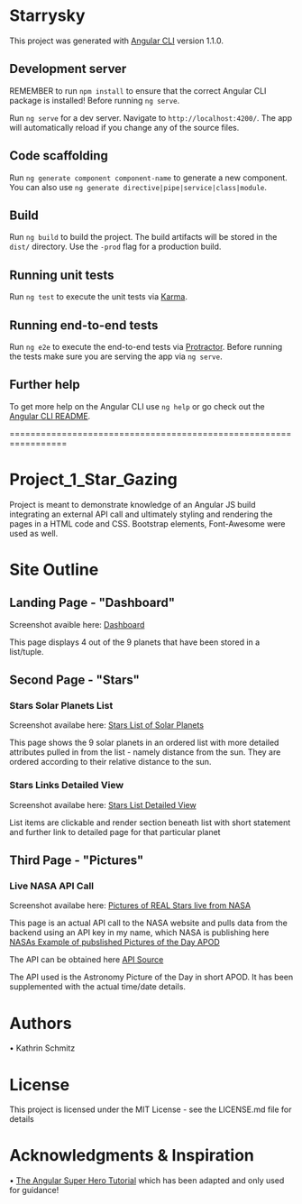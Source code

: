 # Starrysky

This project was generated with [Angular CLI](https://github.com/angular/angular-cli) version 1.1.0.

## Development server

REMEMBER to run `npm install` to ensure that the correct Angular CLI package is installed! Before running `ng serve`.

Run `ng serve` for a dev server. Navigate to `http://localhost:4200/`. The app will automatically reload if you change any of the source files.

## Code scaffolding

Run `ng generate component component-name` to generate a new component. You can also use `ng generate directive|pipe|service|class|module`.

## Build

Run `ng build` to build the project. The build artifacts will be stored in the `dist/` directory. Use the `-prod` flag for a production build.

## Running unit tests

Run `ng test` to execute the unit tests via [Karma](https://karma-runner.github.io).

## Running end-to-end tests

Run `ng e2e` to execute the end-to-end tests via [Protractor](http://www.protractortest.org/).
Before running the tests make sure you are serving the app via `ng serve`.

## Further help

To get more help on the Angular CLI use `ng help` or go check out the [Angular CLI README](https://github.com/angular/angular-cli/blob/master/README.md).

=================================================================

# Project_1_Star_Gazing

Project is meant to demonstrate knowledge of an Angular JS build integrating an external API call and ultimately styling and rendering the pages in a HTML code and CSS. Bootstrap elements, Font-Awesome were used as well. 

# Site Outline 

## Landing Page - "Dashboard"

Screenshot avaible here:
[Dashboard](https://www.dropbox.com/s/ghlvc88r048bbsx/Screenshot%202017-06-29%2017.02.09.png?dl=0)

This page displays 4 out of the 9 planets that have been stored in a list/tuple. 

## Second Page - "Stars" 

### Stars Solar Planets List

Screenshot availabe here: 
[Stars List of Solar Planets](https://www.dropbox.com/s/xs550mlxtfu7d6d/Screenshot%202017-06-29%2017.02.15.png?dl=0)


This page shows the 9 solar planets in an ordered list with more detailed attributes pulled in from the list - namely distance from the sun. They are ordered according to their relative distance to the sun. 


### Stars Links Detailed View

Screenshot availabe here: 
[Stars List Detailed View](https://www.dropbox.com/s/sxrny4f6pqw2vvz/Screenshot%202017-06-29%2017.02.42.png?dl=0)

List items are clickable and render section beneath list with short statement and further link to detailed page for that particular planet


## Third Page - "Pictures"

### Live NASA API Call

Screenshot availabe here: 
[Pictures of REAL Stars live from NASA](https://www.dropbox.com/s/yfsig66oujydsph/Screenshot%202017-06-29%2017.02.54.png?dl=0)

This page is an actual API call to the NASA website and pulls data from the backend using an API key in my name, which NASA is publishing here 
[NASAs Example of pubslished Pictures of the Day APOD](https://www.nasa.gov/multimedia/imagegallery/iotd.html)

The API can be obtained here 
[API Source](https://api.nasa.gov/)

The API used is the Astronomy Picture of the Day in short APOD. It has been supplemented with the actual time/date details. 

# Authors

•	Kathrin Schmitz 

# License

This project is licensed under the MIT License - see the LICENSE.md file for details

# Acknowledgments & Inspiration 

•	[The Angular Super Hero Tutorial](https://angular.io/tutorial) which has been adapted and only used for guidance!

